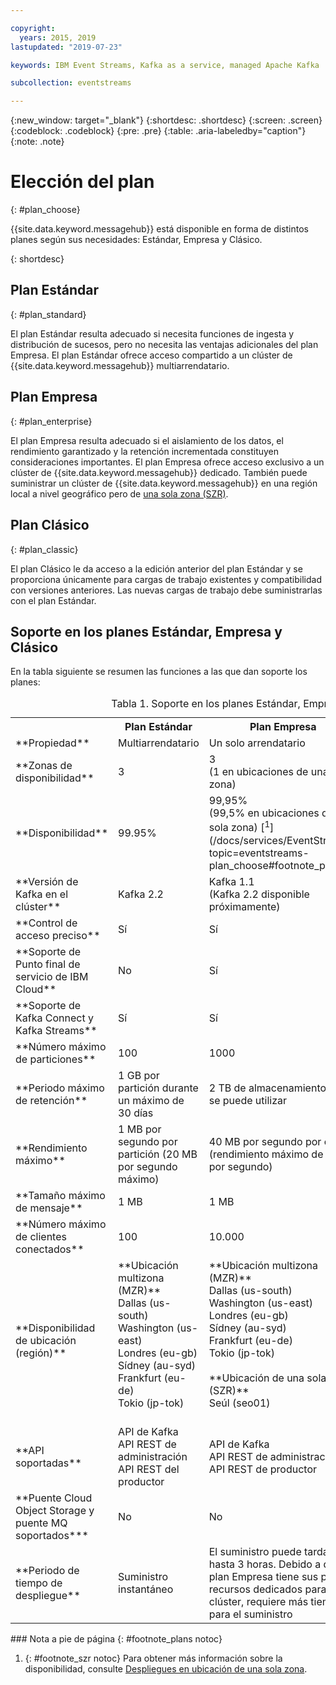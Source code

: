```yaml
---

copyright:
  years: 2015, 2019
lastupdated: "2019-07-23"

keywords: IBM Event Streams, Kafka as a service, managed Apache Kafka

subcollection: eventstreams

---
```


{:new_window: target="_blank"}
{:shortdesc: .shortdesc}
{:screen: .screen}
{:codeblock: .codeblock}
{:pre: .pre}
{:table: .aria-labeledby="caption"}
{:note: .note}

# Elección del plan 
{: #plan_choose}

{{site.data.keyword.messagehub}} está disponible en forma de distintos planes según sus necesidades: Estándar, Empresa y Clásico. 

<!--
For information about the Classic plan, see
[Classic plan](/docs/services/EventStreams?topic=eventstreams-plan_choose_classic#plan_choose_classic).
-->
{: shortdesc}

## Plan Estándar
{: #plan_standard}

El plan Estándar resulta adecuado si necesita funciones de ingesta y distribución de sucesos, pero no necesita las ventajas adicionales del plan Empresa. El plan Estándar ofrece acceso compartido a un clúster de {{site.data.keyword.messagehub}} multiarrendatario.

## Plan Empresa 
{: #plan_enterprise}

El plan Empresa resulta adecuado si el aislamiento de los datos, el rendimiento garantizado y la retención incrementada constituyen consideraciones importantes. El plan Empresa ofrece acceso exclusivo a un clúster de {{site.data.keyword.messagehub}} dedicado. También puede suministrar un clúster de {{site.data.keyword.messagehub}} en una región local a nivel geográfico pero de [una sola zona (SZR)](/docs/services/EventStreams?topic=eventstreams-sla#sla_szr).

## Plan Clásico
{: #plan_classic}

El plan Clásico le da acceso a la edición anterior del plan Estándar y se proporciona únicamente para cargas de trabajo existentes y compatibilidad con versiones anteriores. Las nuevas cargas de trabajo debe suministrarlas con el plan Estándar.


## Soporte en los planes Estándar, Empresa y Clásico

En la tabla siguiente se resumen las funciones a las que dan soporte los planes:

<table>
    <caption>Tabla 1. Soporte en los planes Estándar, Empresa y Clásico</caption>
      <tr>
	        <th></th>
		    <th>Plan Estándar</th>
		    <th>Plan Empresa</th>
		    <th>Plan Clásico</th>
        </tr>
		<tr>
			<td>**Propiedad**</td>
			<td>Multiarrendatario </td>
			<td>Un solo arrendatario</td>
			<td>Multiarrendatario</td>
		</tr>
        <tr>
			<td>**Zonas de disponibilidad**</td>
			<td>3</td>
			<td>3<br/>(1 en ubicaciones de una sola zona)
			</td>
			<td>No soportado</td>
		</tr>
        <tr>
			<td>**Disponibilidad**</td>
			<td>99.95%</td>
			<td>99,95%<br/>(99,5% en ubicaciones de una sola zona)  [<sup>1</sup>](/docs/services/EventStreams?topic=eventstreams-plan_choose#footnote_plans)</td>
			<td>99.5%</td>
		</tr>
	  		<tr>
			<td>**Versión de Kafka en el clúster**</td>
			<td>Kafka 2.2</td>
			<td>Kafka 1.1 <br/>(Kafka 2.2 disponible próximamente)</td>
			<td>Kafka 1.1</td>
		</tr>
		<tr>
			<td>**Control de acceso preciso**</td>
			<td>Sí</td>
			<td>Sí</td>
			<td>No</td>
		</tr>
				<tr>
			<td>**Soporte de Punto final de servicio de IBM Cloud**</td>
			<td>No</td>
			<td>Sí</td>
			<td>No</td>
		</tr>
		<tr>
			<td>**Soporte de Kafka Connect y Kafka Streams**</td>
			<td>Sí</td>
			<td>Sí</td>
			<td>Sí</td>
		</tr>
		<tr>
			<td>**Número máximo de particiones**</td>
			<td>100</td>
			<td>1000</td>
			<td>100</td>
		</tr>
		<tr>
			<td>**Periodo máximo de retención**</td>
			<td>1 GB por partición durante un máximo de 30 días </td>
			<td>2 TB de almacenamiento que se puede utilizar<!--Unlimited up to the storage limit of your plan --></td>
			<td>1 GB por partición durante un máximo de 30 días </td>
		</tr>
		<tr>
			<td>**Rendimiento máximo**</td>
			<td>1 MB por segundo por partición (20 MB por segundo máximo) </td>
			<td>40 MB por segundo por clúster (rendimiento máximo de 75 MB por segundo)</td>
			<td>1 MB por segundo por partición</td>
		</tr>
		<tr>
			<td>**Tamaño máximo de mensaje**</td>
			<td>1 MB</td>
			<td>1 MB</td>
			<td>1 MB</td>
		</tr>
		<tr>
			<td>**Número máximo de clientes conectados**</td>
			<td>100</td>
			<td>10.000</td>
			<td>100</td>
		</tr>
		<tr>
			<td>**Disponibilidad de ubicación (región)**</td>
			<td>**Ubicación multizona (MZR)**<br/>
			Dallas (us-south)</br>
			Washington (us-east)<br/>
			Londres (eu-gb)<br/>
			Sídney (au-syd)</br>
			Frankfurt (eu-de)<br/>
			Tokio (jp-tok)<br/>
			<br/>
			</td>
			<td>**Ubicación multizona (MZR)**</br>
			Dallas (us-south)</br>
			Washington (us-east)<br/>
			Londres (eu-gb)<br/>
			Sídney (au-syd)</br>
			Frankfurt (eu-de)<br/>
			Tokio (jp-tok)<br/>
			<br/>
			**Ubicación de una sola zona (SZR)**</br>
			Seúl (seo01)<br/>
			<br/>
			</td>
			<td>Dallas (us-south)</br>
			Londres (eu-gb)</br>
			Sídney (au-syd)</br>
			Frankfurt (eu-de) - sin API de {{site.data.keyword.mql}} </td>
		</tr>
		<tr>
     	    <td>**API soportadas**</td>
			<td>API de Kafka</br>
			API REST de administración<br/>
			API REST del productor</br>
		    </td>
			<td>API de Kafka<br/>
			API REST de administración</br>
			API REST de productor</br>
			</td>
			<td>API de Kafka</br>
			API REST de administración<br/>
			API REST de Kafka</br>
			API de MQ Light</br>
		    </td>
		</tr>
		</tr>
			<td>**Puente Cloud Object Storage y<br/>
			puente MQ soportados***</td>
			<td>No</td>
			<td>No</td>
			<td>Sí</td>
		</tr>
		<tr>
			<td>**Periodo de tiempo de despliegue**</td>
			<td>Suministro instantáneo</td>
			<td>El suministro puede tardar hasta 3 horas. Debido a que el plan Empresa tiene sus propios recursos dedicados para cada clúster, requiere más tiempo para el suministro</td>
			<td>Suministro instantáneo</td>
		</tr>

</table>
### Nota a pie de página
{: #footnote_plans notoc}

1. {: #footnote_szr notoc} Para obtener más información sobre la disponibilidad, consulte [Despliegues en ubicación de una sola zona](/docs/services/EventStreams?topic=eventstreams-sla#sla_szr).



<!--
## {{site.data.keyword.Bluemix_notm}} Public environment
{: notoc}

{{site.data.keyword.Bluemix_notm}} Public provides an
economical public cloud service where you pay for what you use and share infrastructure with
others.

In {{site.data.keyword.Bluemix_notm}} Public, the cost of
{{site.data.keyword.messagehub}} is determined by two factors: the
number of partitions that you use and the number of messages that you send and receive. There is no
charge for message data while it is retained on the topics, but the data that each partition retains
is capped at 1 GB.

For more information, see [{{site.data.keyword.Bluemix_notm}} Public ![External link icon](../../icons/launch-glyph.svg "External link icon")](https://www.ibm.com/cloud/free/){:new_window}.
-->

